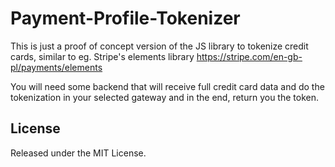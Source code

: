 # Payment-Profile-Tokenizer

This is just a proof of concept version of the JS library to tokenize credit cards, similar to eg. Stripe's elements
library https://stripe.com/en-gb-pl/payments/elements

You will need some backend that will receive full credit card data and do the tokenization in your selected gateway
and in the end, return you the token.

## License

Released under the MIT License.
